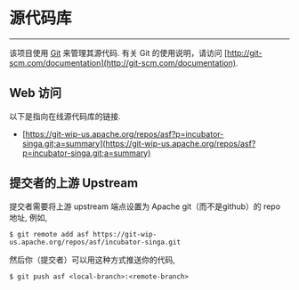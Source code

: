 # 源代码库

___

该项目使用 [Git](http://git-scm.com/) 来管理其源代码. 有关 Git 的使用说明，请访问 [http://git-scm.com/documentation](http://git-scm.com/documentation).

## Web 访问

以下是指向在线源代码库的链接.

* [https://git-wip-us.apache.org/repos/asf?p=incubator-singa.git;a=summary](https://git-wip-us.apache.org/repos/asf?p=incubator-singa.git;a=summary)


## 提交者的上游 Upstream

提交者需要将上游 upstream 端点设置为 Apache git（而不是github）的 repo 地址, 例如,

    $ git remote add asf https://git-wip-us.apache.org/repos/asf/incubator-singa.git

然后你（提交者）可以用这种方式推送你的代码,

    $ git push asf <local-branch>:<remote-branch>
